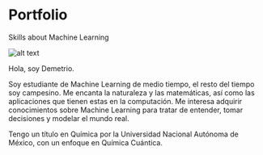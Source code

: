 # Portfolio
Skills about Machine Learning

![alt text](http://Portfolio/yo_mates.jpeg)

Hola, soy Demetrio.

Soy estudiante de Machine Learning de medio tiempo, el resto del tiempo soy campesino. Me encanta la naturaleza y las matemáticas, así como las aplicaciones que tienen estas en la computación. Me interesa adquirir conocimientos sobre Machine Learning para tratar de entender, tomar decisiones y modelar el mundo real. 

Tengo un título en Química por la Universidad Nacional Autónoma de México, con un enfoque en Química Cuántica. 
